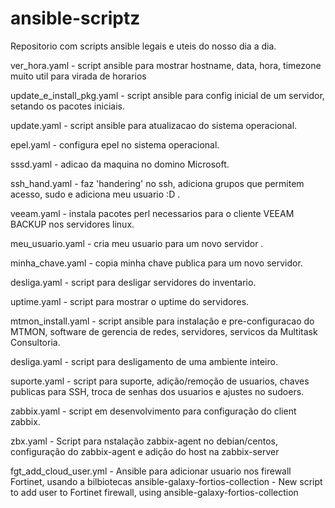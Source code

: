 # ansible-scriptz

Repositorio com scripts ansible legais e uteis do nosso dia a dia.

ver_hora.yaml - script ansible para mostrar hostname, data, hora, timezone muito util para virada de horarios

update_e_install_pkg.yaml - script ansible para config inicial de um servidor, setando os pacotes iniciais.

update.yaml - script ansible para atualizacao do sistema operacional.

epel.yaml - configura epel no sistema operacional.

sssd.yaml - adicao da maquina no domino Microsoft.

ssh_hand.yaml - faz 'handering' no ssh, adiciona grupos que permitem acesso, sudo e adiciona meu usuario :D . 

veeam.yaml - instala pacotes perl necessarios para o cliente VEEAM BACKUP nos servidores linux.

meu_usuario.yaml - cria meu usuario para um novo servidor .

minha_chave.yaml - copia minha chave publica para um novo servidor.

desliga.yaml - script para desligar servidores do inventario.

uptime.yaml - script para mostrar o uptime do servidores.

mtmon_install.yaml - script ansible para instalação e pre-configuracao do MTMON, software de gerencia de redes, servidores, servicos  da Multitask Consultoria.

desliga.yaml - script para desligamento de uma ambiente inteiro.

suporte.yaml - script para suporte, adição/remoção de usuarios, chaves publicas para SSH, troca de senhas dos usuarios e ajustes no sudoers.

zabbix.yaml - script em desenvolvimento para configuração do client zabbix.

zbx.yaml - Script para nstalação zabbix-agent no debian/centos, configuração do zabbix-agent e adição do host na zabbix-server

fgt_add_cloud_user.yml - Ansible para adicionar usuario nos firewall Fortinet, usando a bilbiotecas ansible-galaxy-fortios-collection 
                       - New script to add user to Fortinet firewall, using ansible-galaxy-fortios-collection
